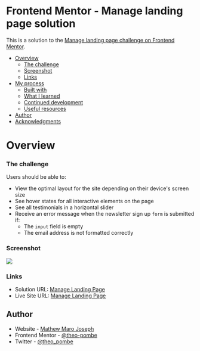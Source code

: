 # Frontend Mentor - Manage landing page solution

This is a solution to the [Manage landing page challenge on Frontend Mentor](https://www.frontendmentor.io/challenges/manage-landing-page-SLXqC6P5).

- [Overview](#overview)
  - [The challenge](#the-challenge)
  - [Screenshot](#screenshot)
  - [Links](#links)
- [My process](#my-process)
  - [Built with](#built-with)
  - [What I learned](#what-i-learned)
  - [Continued development](#continued-development)
  - [Useful resources](#useful-resources)
- [Author](#author)
- [Acknowledgments](#acknowledgments)

# Overview

### The challenge

Users should be able to:

- View the optimal layout for the site depending on their device's screen size
- See hover states for all interactive elements on the page
- See all testimonials in a horizontal slider
- Receive an error message when the newsletter sign up `form` is submitted if:
  - The `input` field is empty
  - The email address is not formatted correctly

### Screenshot

![](./screenshot.jpg)

### Links

- Solution URL: [Manage Landing Page](https://www.frontendmentor.io/solutions/responsive-landing-page-using-tailwindcss-and-typescript-tEhgBjQB5v)
- Live Site URL: [Manage Landing Page](https://theomaro.github.io/manage-landing-page)

## Author

- Website - [Mathew Maro Joseph](https://github.com/theomaro/theo)
- Frontend Mentor - [@theo-pombe](https://www.frontendmentor.io/profile/theomaro)
- Twitter - [@theo_pombe](https://www.twitter.com/theo_pombe)
